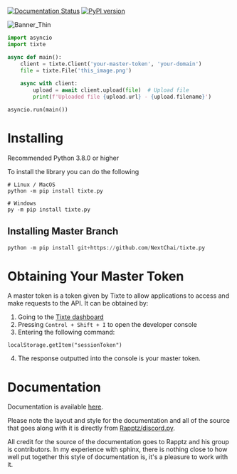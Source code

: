 [![Documentation Status](https://readthedocs.org/projects/tixtepy/badge/?version=latest)](https://tixtepy.readthedocs.io/en/latest/?badge=latest) [![PyPI version](https://badge.fury.io/py/tixte.py.svg)](https://badge.fury.io/py/tixte.py)

![Banner_Thin](https://github.com/NextChai/tixte.py/assets/75498301/c55cbe5f-bd79-4131-86ba-9386b541678c)


```python
import asyncio
import tixte

async def main():
    client = tixte.Client('your-master-token', 'your-domain')
    file = tixte.File('this_image.png')
    
    async with client:
        upload = await client.upload(file)  # Upload file
        print(f'Uploaded file {upload.url} - {upload.filename}')

asyncio.run(main())
```

# Installing
Recommended Python 3.8.0 or higher

To install the library you can do the following
```
# Linux / MacOS
python -m pip install tixte.py

# Windows
py -m pip install tixte.py
```

## Installing Master Branch
```python
python -m pip install git+https://github.com/NextChai/tixte.py
```

# Obtaining Your Master Token
A master token is a token given by Tixte to allow applications
to access and make requests to the API. It can be obtained by:

1. Going to the [Tixte dashboard](https://tixte.com/dashboard/browse)
2. Pressing `Control + Shift + I` to open the developer console
3. Entering the following command:
```
localStorage.getItem("sessionToken")
```
4. The response outputted into the console is your master token.

# Documentation

Documentation is available [here](https://tixtepy.readthedocs.io/en/latest/). 

Please note the layout and style for the documentation and all
of the source that goes along with it is directly from [Rapptz/discord.py](https://github.com/Rapptz/discord.py). 

All credit for the source of the documentation goes to Rapptz and his group is contributors. In my experience with sphinx, 
there is nothing close to how well put together this style of documentation is, it's a pleasure to work with it.
